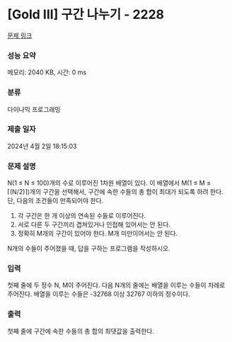 # [Gold III] 구간 나누기 - 2228 

[문제 링크](https://www.acmicpc.net/problem/2228) 

### 성능 요약

메모리: 2040 KB, 시간: 0 ms

### 분류

다이나믹 프로그래밍

### 제출 일자

2024년 4월 2일 18:15:03

### 문제 설명

<p>N(1 ≤ N ≤ 100)개의 수로 이루어진 1차원 배열이 있다. 이 배열에서 M(1 ≤ M ≤ ⌈(N/2)⌉)개의 구간을 선택해서, 구간에 속한 수들의 총 합이 최대가 되도록 하려 한다. 단, 다음의 조건들이 만족되어야 한다.</p>

<ol>
	<li>각 구간은 한 개 이상의 연속된 수들로 이루어진다.</li>
	<li>서로 다른 두 구간끼리 겹쳐있거나 인접해 있어서는 안 된다.</li>
	<li>정확히 M개의 구간이 있어야 한다. M개 미만이어서는 안 된다.</li>
</ol>

<p>N개의 수들이 주어졌을 때, 답을 구하는 프로그램을 작성하시오.</p>

### 입력 

 <p>첫째 줄에 두 정수 N, M이 주어진다. 다음 N개의 줄에는 배열을 이루는 수들이 차례로 주어진다. 배열을 이루는 수들은 -32768 이상 32767 이하의 정수이다.</p>

### 출력 

 <p>첫째 줄에 구간에 속한 수들의 총 합의 최댓값을 출력한다.</p>

